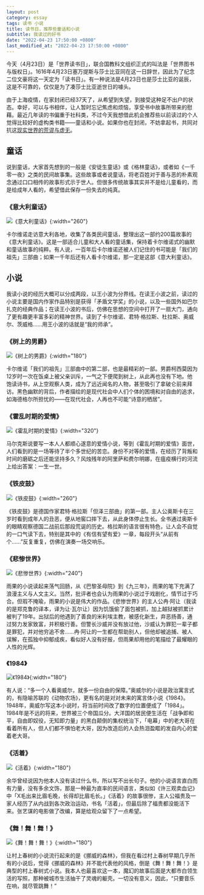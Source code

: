 ```yaml
---
layout: post
category: essay
tags: 读书 小说
title: 读书日，推荐些童话和小说
subtitle: 我读过的好书
date: "2022-04-23 17:50:00 +0800"
last_modified_at: "2022-04-23 17:50:00 +0800"
---
```


今天（4月23日）是「世界读书日」，联合国教科文组织正式的叫法是「世界图书与版权日」。1616年4月23日塞万提斯与莎士比亚同在这一日辞世，因此为了纪念二位文豪将这一天定为「读书日」。有一种说法是4月23日也是莎士比亚的诞辰，这是不可靠的，仅仅是为了凑莎士比亚逝世日的噱头。

由于上海疫情，在家封闭已经37天了，从希望到失望，到接受这种足不出户的状态。幸好，可以与书相伴，让人暂时忘记焦虑和烦恼，享受书中故事所带来的慰藉。最近几年读的书偏重于社科类，不过今天我想借此机会推荐些以前读过的个人觉得比较好的虚构类书籍——童话和小说。如果你也在封闭，不妨拿起书，共同对抗这[现实世界的荒谬与虚无](https://hutusi.com/articles/understanding-of-existentialism)。

## 童话

说到童话，大家首先想到的一般是《安徒生童话》或《格林童话》，或者如《一千零一夜》之类的民间故事集。这些故事或者说童话，将老百姓对于善与恶的朴素观念通过口口相传的故事形式示于世人。但很多传统故事其实并不是给儿童看的，而是给成年人看的，希望借此保存一份失去的纯真。

### 《意大利童话》

![《意大利童话》]({{site.images_baseurl}}/books/Fiabe-Italiane.jpeg?w=320){:width="260"}

卡尔维诺走访意大利各地，收集了各类民间童话，整理出这一部约200篇故事的《意大利童话》。这是一部适合儿童和大人看的童话集，保持着卡尔维诺式的幽默和童话故事的纯粹。有人说，一百年后卡尔维诺还被人们记住的书可能是「我们的祖先」三部曲；如果一千年后还有人看卡尔维诺，那一定是这部《意大利童话》。

## 小说

我读小说的经历大概可以分成两段，以王小波为分界线。在读王小波之前，读过的小说主要是国内作家作品特别是获得「矛盾文学奖」的小说，以及一些国外如巴尔扎克的经典作品；在读王小波的书后，仿佛在思想的空间中打开了一扇大门，通向了更有趣更丰富多彩的精神世界。读到了卡尔维诺、君特·格拉斯、杜拉斯、奥威尔、茨威格……用王小波的话就是“我的师承”。

### 《树上的男爵》

![《树上的男爵》]({{site.images_baseurl}}/books/The-Baron-in-the-Trees.jpg?w=320){:width="180"}

卡尔维诺「我们的祖先」三部曲中的第二部，也是最精彩的一部。男爵柯西莫因为12岁时一次在饭桌上被父亲训斥，一气之下便爬到树上，从此再也没有下地。他饱读诗书，从上空观察人类，成为了远近闻名的人物，甚至吸引了拿破仑前来拜访。黑色幽默的背后，作者描绘的是现代社会中人们个体的困境和对自由的追求，如海德格尔所担忧的——在现代社会，人再也不可能“诗意的栖居”。

### 《霍乱时期的爱情》

![《霍乱时期的爱情》]({{site.images_baseurl}}/books/Love-in-the-Time-of-Cholera.jpeg?w=320){:width="320"}

马尔克斯说要写一本人人都顺心遂意的爱情小说，等到《霍乱时期的爱情》面世，人们看到的是一场等待了半个多世纪的苦恋。身份不对等的爱情，在经历了背叛和时间的磨砺之后还能坚持多久？风烛残年的阿里萨和费尔明娜，在瘟疫横行的河流上给出答案：一生一世。

### 《铁皮鼓》

![《铁皮鼓》]({{site.images_baseurl}}/books/The-Tin-Drum.jpeg?w=320){:width="260"}

《铁皮鼓》是德国作家君特·格拉斯「但泽三部曲」的第一部。主人公奥斯卡在三岁时看到成年人的丑恶，便从地窖口摔下去，从此身体停止生长。全书通过奥斯卡的眼睛观察德国二战前后那段荒诞的历史。格拉斯的语言很有特色，让人会不自觉的一口气读下去，特别是其中的《有信有望有爱》一章，每段开头“从前有个……”反复重复，仿佛在演奏一场交响乐。

### 《悲惨世界》

![《悲惨世界》]({{site.images_baseurl}}/books/Les-Miserables.jpeg?w=320){:width="240"}

雨果的小说读起来荡气回肠，从《巴黎圣母院》到《九三年》，雨果的笔下充满了浪漫主义与人文主义。当然，批评者也会认为雨果的小说过于戏剧化，情节过于巧合。但瑕不掩瑜，雨果的小说是伟大的作品。《悲惨世界》的主人公冉·阿让（我读的是郑克鲁的译本，译为让·瓦尔让）因为饥饿偷了面包被抓，加上越狱被抓累计被判了19年。出狱后的他遇到了善良的米利埃主教，被感化新生，弃恶扬善，通过努力发家致富，并积极行善。但警长沙威并没有放过他，沙威认为罪犯一辈子都是罪犯，并对他穷追不舍……冉·阿让的一生都在帮助别人，但他却被追捕、被人误解，在孤独中抑郁成疾，看似好人没有好报，但雨果却用他的笔描绘了最耀眼的人性的光辉。

### 《1984》

![《1984》]({{site.images_baseurl}}/books/1984.jpeg?w=320){:width="180"}

有人说：“多一个人看奥威尔，就多一份自由的保障。”奥威尔的小说是政治寓言式的，有隐喻苏联的《动物农场》，更有名的是对对未来的寓言体小说《1984》。1948年，奥威尔写这本小说时，将当前时间改了数字的位置便成了「1984」。1984年是不远的将来，世界被三个帝国瓜分。大洋国的居民便生活在「战争即和平，自由即奴役，无知即力量」的黑白颠倒的集权统治下，「电幕」中的老大哥在看着所有人，但人们都不惧怕老大哥，因为改造后的人会热泪盈眶的发自内心的爱着老大哥。

### 《活着》

![《活着》]({{site.images_baseurl}}/books/live.jpeg?w=320){:width="180"}

余华曾经说因为他本人没有读过什么书，所以写不出长句子。他的小说语言直白而有力量，没有多余文饰，那是一种最为直率的民间语言，类似如《许三观卖血记》中「X毛出来比眉毛晚，长得却比眉毛长。」《活着》的故事很惨，主人公福贵及一家人经历了从内战到各次政治运动，书名「活着」，但最后除了福贵都没能活下来。张艺谋的电影做了改编，算是给观众留下了一点希望。

### 《舞！舞！舞！》

![《舞！舞！舞！》]({{site.images_baseurl}}/books/dance-dance-dance.jpeg?w=320){:width="180"}

让村上春树的小说流行起来的是《挪威的森林》，但我在看过村上春树早期几乎所有的小说后，觉得《挪威的森林》并不能代表他的风格，倒是《舞！舞！舞！》是典型的村上春树式小说。我本人也最喜欢这一本，魔幻的故事后面是大都市白领生活的写照，那种被城市生活抽干了灵魂的躯壳。一切没有意义，因此，“只要音乐在响，就尽管跳舞！”
